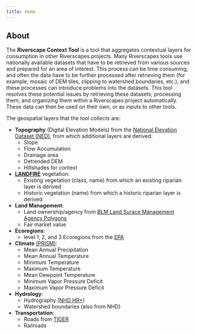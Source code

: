 ```yaml
---
title: Home
---
```


## About
The **Riverscape Context Tool** is a tool that aggregates contextual layers for consumption in other Riverscapes projects. Many Riverscapes tools use nationally available datasets that have to be retrieved from various sources and prepared for an area of interest. This process can be time consuming, and often the data have to be further processed after retrieving them (for example, mosaic of DEM tiles, clipping to watershed boundaries, etc.), and these processes can introduce problems into the datasets. This tool resolves these potential issues by retrieving these datasets, processing them, and organizing them within a Riverscapes project automatically. These data can then be used on their own, or as inputs to other tools.

The geospatial layers that the tool collects are:
- **Topography** (Digital Elevation Models) from the [National Elevation Dataset (NED)](https://gdg.sc.egov.usda.gov/Catalog/ProductDescription/NED.html), from which additional layers are derived:
  - Slope
  - Flow Accumulation
  - Drainage area
  - Detrended DEM
  - Hillshades for context
- [**LANDFIRE**](https://landfire.gov/) vegetation:
  - Existing vegetation (class, name) from which an existing riparian layer is derived
  - Historic vegetation (name) from which a historic riparian layer is derived
- **Land Management**:
  - Land ownership/agency from [BLM Land Surace Management Agency Polygons](https://landscape.blm.gov/geoportal/catalog/search/resource/details.page?uuid=%7B2A8B8906-7711-4AF7-9510-C6C7FD991177%7D)
  - Fair market value
- **Ecoregions**:
  - level 1, 2, and 3 Ecoregions from the [EPA](https://www.epa.gov/eco-research/ecoregions)
- **Climate** [(PRISM)](https://prism.oregonstate.edu/):
  - Mean Annual Precipitation
  - Mean Annual Temperature
  - Minimum Temperature
  - Maximum Temperature
  - Mean Dewpoint Temperature
  - Minimum Vapor Pressure Deficit
  - Maximum Vapor Pressure Deficit
- **Hydrology**:
  - Hydrography ([NHD HR+](https://www.usgs.gov/core-science-systems/ngp/national-hydrography/nhdplus-high-resolution))
  - Watershed boundaries (also from NHD)
- **Transportation**:
  - Roads from [TIGER](https://data-usdot.opendata.arcgis.com/documents/usdot::census-tiger-line-roads/about)
  - Railroads
